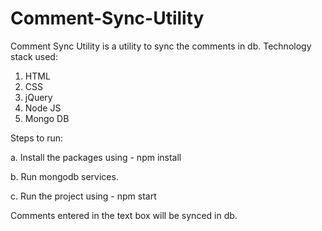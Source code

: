 # Comment-Sync-Utility

Comment Sync Utility is a utility to sync the comments in db. Technology stack used:
1. HTML
2. CSS
3. jQuery
4. Node JS
5. Mongo DB

Steps to run:

a. Install the packages using - npm install

b. Run mongodb services.

c. Run the project using - npm start

Comments entered in the text box will be synced in db.
